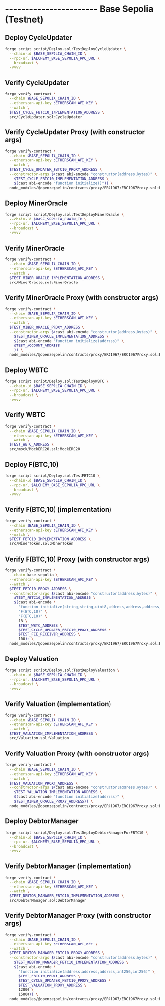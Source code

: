 # ----------------------- Base Sepolia (Testnet)

## Deploy CycleUpdater

```bash
forge script script/Deploy.sol:TestDeployCycleUpdater \
  --chain-id $BASE_SEPOLIA_CHAIN_ID \
  --rpc-url $ALCHEMY_BASE_SEPOLIA_RPC_URL \
  --broadcast \
  -vvvv
```

## Verify CycleUpdater

```bash
forge verify-contract \
  --chain $BASE_SEPOLIA_CHAIN_ID \
  --etherscan-api-key $ETHERSCAN_API_KEY \
  --watch \
  $TEST_CYCLE_FBTC10_IMPLEMENTATION_ADDRESS \
  src/CycleUpdater.sol:CycleUpdater
```

## Verify CycleUpdater Proxy (with constructor args)

```bash
forge verify-contract \
  --chain $BASE_SEPOLIA_CHAIN_ID \
  --etherscan-api-key $ETHERSCAN_API_KEY \
  --watch \
  $TEST_CYCLE_UPDATER_FBTC10_PROXY_ADDRESS \
  --constructor-args $(cast abi-encode "constructor(address,bytes)" \
    $TEST_CYCLE_FBTC10_IMPLEMENTATION_ADDRESS \
    $(cast abi-encode "function initialize()")) \
  node_modules/@openzeppelin/contracts/proxy/ERC1967/ERC1967Proxy.sol:ERC1967Proxy
```

## Deploy MinerOracle

```bash
forge script script/Deploy.sol:TestDeployMinerOracle \
  --chain-id $BASE_SEPOLIA_CHAIN_ID \
  --rpc-url $ALCHEMY_BASE_SEPOLIA_RPC_URL \
  --broadcast \
  -vvvv
```

## Verify MinerOracle

```bash
forge verify-contract \
  --chain $BASE_SEPOLIA_CHAIN_ID \
  --etherscan-api-key $ETHERSCAN_API_KEY \
  --watch \
  $TEST_MINER_ORACLE_IMPLEMENTATION_ADDRESS \
  src/MinerOracle.sol:MinerOracle
```

## Verify MinerOracle Proxy (with constructor args)

```bash
forge verify-contract \
  --chain $BASE_SEPOLIA_CHAIN_ID \
  --etherscan-api-key $ETHERSCAN_API_KEY \
  --watch \
  $TEST_MINER_ORACLE_PROXY_ADDRESS \
  --constructor-args $(cast abi-encode "constructor(address,bytes)" \
    $TEST_MINER_ORACLE_IMPLEMENTATION_ADDRESS \
    $(cast abi-encode "function initialize(address)" \
    $TEST_ACCOUNT_ADDRESS
    )) \
  node_modules/@openzeppelin/contracts/proxy/ERC1967/ERC1967Proxy.sol:ERC1967Proxy
```

## Deploy WBTC

```bash
forge script script/Deploy.sol:TestDeployWBTC \
  --chain-id $BASE_SEPOLIA_CHAIN_ID \
  --rpc-url $ALCHEMY_BASE_SEPOLIA_RPC_URL \
  --broadcast \
  -vvvv
```

## Verify WBTC

```bash
forge verify-contract \
  --chain $BASE_SEPOLIA_CHAIN_ID \
  --etherscan-api-key $ETHERSCAN_API_KEY \
  --watch \
  $TEST_WBTC_ADDRESS \
  src/mock/MockERC20.sol:MockERC20
```

## Deploy F(BTC,10)

```bash
forge script script/Deploy.sol:TestFBTC10 \
  --chain-id $BASE_SEPOLIA_CHAIN_ID \
  --rpc-url $ALCHEMY_BASE_SEPOLIA_RPC_URL \
  --broadcast \
  -vvvv
```

## Verify F(BTC,10) (implementation)

```bash
forge verify-contract \
  --chain $BASE_SEPOLIA_CHAIN_ID \
  --etherscan-api-key $ETHERSCAN_API_KEY \
  --watch \
  $TEST_FBTC10_IMPLEMENTATION_ADDRESS \
  src/MinerToken.sol:MinerToken
```

## Verify F(BTC,10) Proxy (with constructor args)

```bash
forge verify-contract \
  --chain base-sepolia \
  --etherscan-api-key $ETHERSCAN_API_KEY \
  --watch \
  $TEST_FBTC10_PROXY_ADDRESS \
  --constructor-args $(cast abi-encode "constructor(address,bytes)" \
    $TEST_FBTC10_IMPLEMENTATION_ADDRESS \
    $(cast abi-encode \
      "function initialize(string,string,uint8,address,address,address,uint256)" \
      "F(BTC,10)" \
      "F(BTC,10)" \
      18 \
      $TEST_WBTC_ADDRESS \
      $TEST_CYCLE_UPDATER_FBTC10_PROXY_ADDRESS \
      $TEST_FEE_RECEIVER_ADDRESS \
      100)) \
  node_modules/@openzeppelin/contracts/proxy/ERC1967/ERC1967Proxy.sol:ERC1967Proxy
```

## Deploy Valuation

```bash
forge script script/Deploy.sol:TestDeployValuation \
  --chain-id $BASE_SEPOLIA_CHAIN_ID \
  --rpc-url $ALCHEMY_BASE_SEPOLIA_RPC_URL \
  --broadcast \
  -vvvv
```

## Verify Valuation (implementation)

```bash
forge verify-contract \
  --chain $BASE_SEPOLIA_CHAIN_ID \
  --etherscan-api-key $ETHERSCAN_API_KEY \
  --watch \
  $TEST_VALUATION_IMPLEMENTATION_ADDRESS \
  src/Valuation.sol:Valuation
```

## Verify Valuation Proxy (with constructor args)

```bash
forge verify-contract \
  --chain $BASE_SEPOLIA_CHAIN_ID \
  --etherscan-api-key $ETHERSCAN_API_KEY \
  --watch \
  $TEST_VALUATION_PROXY_ADDRESS \
  --constructor-args $(cast abi-encode "constructor(address,bytes)" \
    $TEST_VALUATION_IMPLEMENTATION_ADDRESS \
    $(cast abi-encode "function initialize(address)" \
    $TEST_MINER_ORACLE_PROXY_ADDRESS)) \
  node_modules/@openzeppelin/contracts/proxy/ERC1967/ERC1967Proxy.sol:ERC1967Proxy
```

## Deploy DebtorManager

```bash
forge script script/Deploy.sol:TestDeployDebtorManagerForFBTC10 \
  --chain-id $BASE_SEPOLIA_CHAIN_ID \
  --rpc-url $ALCHEMY_BASE_SEPOLIA_RPC_URL \
  --broadcast \
  -vvvv
```

## Verify DebtorManager (implementation)

```bash
forge verify-contract \
  --chain $BASE_SEPOLIA_CHAIN_ID \
  --etherscan-api-key $ETHERSCAN_API_KEY \
  --watch \
  $TEST_DEBTOR_MANAGER_FBTC10_IMPLEMENTATION_ADDRESS \
  src/DebtorManager.sol:DebtorManager
```

## Verify DebtorManager Proxy (with constructor args)

```bash
forge verify-contract \
  --chain $BASE_SEPOLIA_CHAIN_ID \
  --etherscan-api-key $ETHERSCAN_API_KEY \
  --watch \
  $TEST_DEBTOR_MANAGER_FBTC10_PROXY_ADDRESS \
  --constructor-args $(cast abi-encode "constructor(address,bytes)" \
    $TEST_DEBTOR_MANAGER_FBTC10_IMPLEMENTATION_ADDRESS \
    $(cast abi-encode \
      "function initialize(address,address,address,int256,int256)" \
      $TEST_FBTC10_PROXY_ADDRESS \
      $TEST_CYCLE_UPDATER_FBTC10_PROXY_ADDRESS \
      $TEST_VALUATION_PROXY_ADDRESS \
      12000 \
      15000)) \
  node_modules/@openzeppelin/contracts/proxy/ERC1967/ERC1967Proxy.sol:ERC1967Proxy
```

